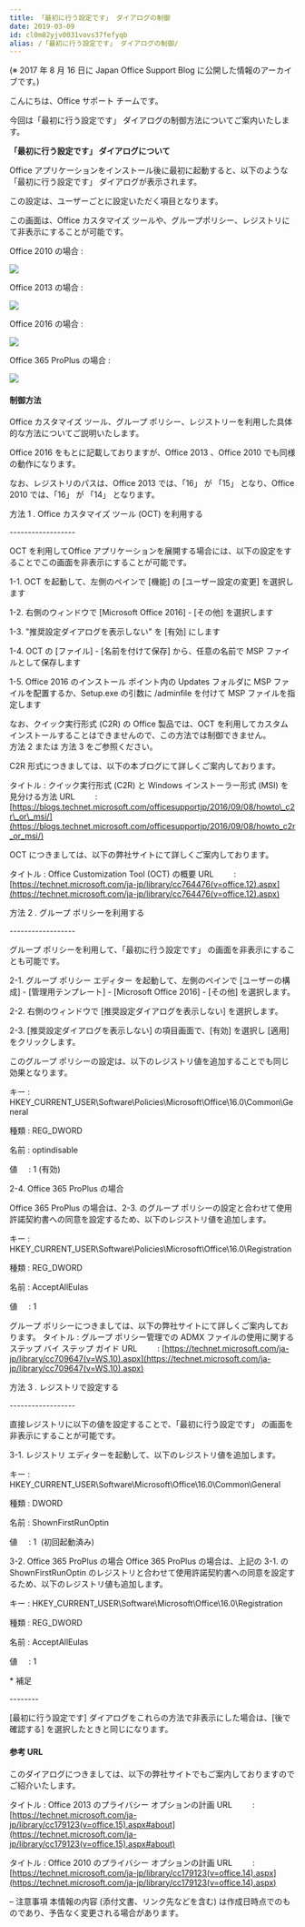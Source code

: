 ```yaml
---
title: 「最初に行う設定です」 ダイアログの制御
date: 2019-03-09
id: cl0m82yjv0031vovs37fefyqb
alias: /「最初に行う設定です」 ダイアログの制御/
---
```


(※ 2017 年 8 月 16 日に Japan Office Support Blog に公開した情報のアーカイブです。)

こんにちは、Office サポート チームです。

今回は「最初に行う設定です」 ダイアログの制御方法についてご案内いたします。

**「最初に行う設定です」 ダイアログについて**

Office アプリケーションをインストール後に最初に起動すると、以下のような 「最初に行う設定です」 ダイアログが表示されます。

この設定は、ユーザーごとに設定いただく項目となります。

この画面は、Office カスタマイズ ツールや、グループポリシー、レジストリにて非表示にすることが可能です。

Office 2010 の場合 :

![](image1.png)

Office 2013 の場合 :

![](image2.png)

Office 2016 の場合 :

![](image3.png)

Office 365 ProPlus の場合 :

![](image4.png)

#### **制御方法**

Office カスタマイズ ツール、グループ ポリシー、レジストリーを利用した具体的な方法についてご説明いたします。

Office 2016 をもとに記載しておりますが、Office 2013 、Office 2010 でも同様の動作になります。

なお、レジストリのパスは、Office 2013 では、「16」 が 「15」 となり、Office 2010 では、「16」 が 「14」 となります。

方法 1 . Office カスタマイズ ツール (OCT) を利用する

\------------------

OCT を利用してOffice アプリケーションを展開する場合には、以下の設定をすることでこの画面を非表示にすることが可能です。

1-1. OCT を起動して、左側のペインで \[機能\] の \[ユーザー設定の変更\] を選択します

1-2. 右側のウィンドウで \[Microsoft Office 2016\] - \[その他\] を選択します

1-3. "推奨設定ダイアログを表示しない" を \[有効\] にします

1-4. OCT の \[ファイル\] - \[名前を付けて保存\] から、任意の名前で MSP ファイルとして保存します

1-5. Office 2016 のインストール ポイント内の Updates フォルダに MSP ファイルを配置するか、Setup.exe の引数に /adminfile を付けて MSP ファイルを指定します

なお、クイック実行形式 (C2R) の Office 製品では、OCT を利用してカスタム インストールすることはできませんので、この方法では制御できません。  
方法 2 または 方法 3 をご参照ください。  
  
C2R 形式につきましては、以下の本ブログにて詳しくご案内しております。

タイトル : クイック実行形式 (C2R) と Windows インストーラー形式 (MSI) を見分ける方法
URL         : [https://blogs.technet.microsoft.com/officesupportjp/2016/09/08/howto\_c2r\_or\_msi/](https://blogs.technet.microsoft.com/officesupportjp/2016/09/08/howto_c2r_or_msi/)

OCT につきましては、以下の弊社サイトにて詳しくご案内しております。

タイトル : Office Customization Tool (OCT) の概要
URL         : [https://technet.microsoft.com/ja-jp/library/cc764476(v=office.12).aspx](https://technet.microsoft.com/ja-jp/library/cc764476(v=office.12).aspx)


方法 2 . グループ ポリシーを利用する

\------------------

グループ ポリシーを利用して、「最初に行う設定です」 の画面を非表示にすることも可能です。

2-1. グループ ポリシー エディター を起動して、左側のペインで \[ユーザーの構成\] - \[管理用テンプレート\] - \[Microsoft Office 2016\] - \[その他\] を選択します。

2-2. 右側のウィンドウで \[推奨設定ダイアログを表示しない\] を選択します。

2-3. \[推奨設定ダイアログを表示しない\] の項目画面で、\[有効\] を選択し \[適用\] をクリックします。

このグループ ポリシーの設定は、以下のレジストリ値を追加することでも同じ効果となります。

 キー : HKEY\_CURRENT\_USER\\Software\\Policies\\Microsoft\\Office\\16.0\\Common\\General

 種類 : REG\_DWORD

 名前 : optindisable

 値     : 1 (有効)

2-4. Office 365 ProPlus の場合

Office 365 ProPlus の場合は、2-3. のグループ ポリシーの設定と合わせて使用許諾契約書への同意を設定するため、以下のレジストリ値を追加します。

 キー : HKEY\_CURRENT\_USER\\Software\\Policies\\Microsoft\\Office\\16.0\\Registration

 種類 : REG\_DWORD

 名前 : AcceptAllEulas

 値     : 1

グループ ポリシーにつきましては、以下の弊社サイトにて詳しくご案内しております。
タイトル : グループ ポリシー管理での ADMX ファイルの使用に関するステップ バイ ステップ ガイド
URL         : [https://technet.microsoft.com/ja-jp/library/cc709647(v=WS.10).aspx](https://technet.microsoft.com/ja-jp/library/cc709647(v=WS.10).aspx)


方法 3 . レジストリで設定する

\------------------

直接レジストリに以下の値を設定することで、「最初に行う設定です」 の画面を非表示にすることが可能です。

3-1. レジストリ エディターを起動して、以下のレジストリ値を追加します。

 キー : HKEY\_CURRENT\_USER\\Software\\Microsoft\\Office\\16.0\\Common\\General

 種類 : DWORD

 名前 : ShownFirstRunOptin

 値     : 1  (初回起動済み)

3-2. Office 365 ProPlus の場合 Office 365 ProPlus の場合は、上記の 3-1. の ShownFirstRunOptin のレジストリと合わせて使用許諾契約書への同意を設定するため、以下のレジストリ値も追加します。

 キー : HKEY\_CURRENT\_USER\\Software\\Microsoft\\Office\\16.0\\Registration

 種類 : REG\_DWORD

 名前 : AcceptAllEulas

 値     : 1

\* 補足

\--------

\[最初に行う設定です\] ダイアログをこれらの方法で非表示にした場合は、\[後で確認する\] を選択したときと同じになります。

#### **参考 URL**

このダイアログにつきましては、以下の弊社サイトでもご案内しておりますのでご紹介いたします。

タイトル : Office 2013 のプライバシー オプションの計画
URL         : [https://technet.microsoft.com/ja-jp/library/cc179123(v=office.15).aspx#about](https://technet.microsoft.com/ja-jp/library/cc179123(v=office.15).aspx#about)

タイトル : Office 2010 のプライバシー オプションの計画
URL         : [https://technet.microsoft.com/ja-jp/library/cc179123(v=office.14).aspx](https://technet.microsoft.com/ja-jp/library/cc179123(v=office.14).aspx)

– 注意事項 本情報の内容 (添付文書、リンク先などを含む) は作成日時点でのものであり、予告なく変更される場合があります。